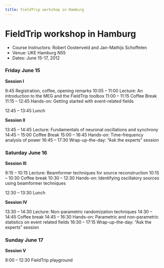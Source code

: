 ```yaml
---
title: FieldTrip workshop in Hamburg
---
```


# FieldTrip workshop in Hamburg

-   Course Instructors:	Robert Oostenveld and Jan-Mathijs Schoffelen
-   Venue: UKE Hamburg N55
-   Dates: June 15-17, 2012

### Friday June 15

**Session I**

9:45			      Registration, coffee, opening remarks
10:05 – 11:00		Lecture: An introduction to the MEG and the FieldTrip toolbox
11:00 – 11:15		Coffee Break
11:15 – 12:45		Hands-on: Getting started with event-related fields

12:45 – 13:45		Lunch

**Session II**

13:45 – 14:45		Lecture: Fundamentals of neuronal oscillations and  synchrony
14:45 – 15:00   Coffee Break
15:00 – 16:45		Hands-on: Time-frequency analysis of power
16:45 – 17:30		Wrap-up-the-day: “Ask the experts” session

### Saturday June 16

**Session III**

9:15 – 10:15		Lecture: Beamformer techniques for source reconstruction
10:15 – 10:30		Coffee break
10:30 – 12:30		Hands-on: Identifying oscillatory sources using beamformer techniques

12:30 – 13:30		Lunch

**Session IV**

13:30 – 14:30		Lecture: Non-parametric randomization techniques
14:30 – 14:45		Coffee break
14:45 – 16:30		Hands-on: Parametric and non-parametric statistics on event related fields
16:30 – 17:15		Wrap-up-the-day: “Ask the experts” session

### Sunday June 17

**Session V**

9:00 – 12:30		FieldTrip playground
